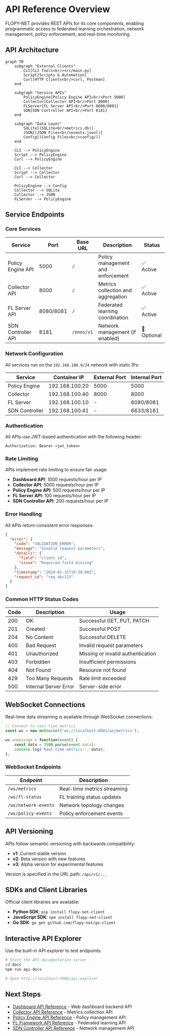 # API Reference Overview

FLOPY-NET provides REST APIs for its core components, enabling programmatic access to federated learning orchestration, network management, policy enforcement, and real-time monitoring.

## API Architecture

```mermaid
graph TB
    subgraph "External Clients"
        CLI[CLI Tools<br/>src/main.py]
        Script[Scripts & Automation]
        Curl[HTTP Clients<br/>curl, Postman]
    end
    
    subgraph "Service APIs"
        PolicyEngine[Policy Engine API<br/>Port 5000]
        Collector[Collector API<br/>Port 8000]
        FLServer[FL Server API<br/>Port 8080/8081]
        SDN[SDN Controller API<br/>Port 8181]
    end
    
    subgraph "Data Layer"
        SQLite[(SQLite<br/>metrics.db)]
        JSON[(JSON Files<br/>events.jsonl)]
        Config[(Config Files<br/>config/)]
    end
    
    CLI --> PolicyEngine
    Script --> PolicyEngine
    Curl --> PolicyEngine
    
    CLI --> Collector
    Script --> Collector
    Curl --> Collector
    
    PolicyEngine --> Config
    Collector --> SQLite
    Collector --> JSON
    FLServer --> PolicyEngine
```

## Service Endpoints

### Core Services

| Service | Port | Base URL | Description | Status |
|---------|------|----------|-------------|--------|
| Policy Engine API | 5000 | `/` | Policy management and enforcement | ✅ Active |
| Collector API | 8000 | `/` | Metrics collection and aggregation | ✅ Active |
| FL Server API | 8080/8081 | `/` | Federated learning coordination | ✅ Active |
| SDN Controller API | 8181 | `/onos/v1` | Network management (if enabled) | 🔶 Optional |

### Network Configuration

All services run on the `192.168.100.0/24` network with static IPs:

| Service | Container IP | External Port | Internal Port |
|---------|-------------|---------------|---------------|
| Policy Engine | 192.168.100.20 | 5000 | 5000 |
| Collector | 192.168.100.40 | 8000 | 8000 |
| FL Server | 192.168.100.10 | - | 8080/8081 |
| SDN Controller | 192.168.100.41 | - | 6633/8181 |

### Authentication

All APIs use JWT-based authentication with the following header:

```http
Authorization: Bearer <jwt_token>
```

### Rate Limiting

APIs implement rate limiting to ensure fair usage:

- **Dashboard API**: 1000 requests/hour per IP
- **Collector API**: 5000 requests/hour per IP
- **Policy Engine API**: 500 requests/hour per IP
- **FL Server API**: 100 requests/hour per IP
- **SDN Controller API**: 200 requests/hour per IP

### Error Handling

All APIs return consistent error responses:

```json
{
  "error": {
    "code": "VALIDATION_ERROR",
    "message": "Invalid request parameters",
    "details": {
      "field": "client_id",
      "issue": "Required field missing"
    },
    "timestamp": "2024-01-15T10:30:00Z",
    "request_id": "req_abc123"
  }
}
```

### Common HTTP Status Codes

| Code | Description | Usage |
|------|-------------|-------|
| 200 | OK | Successful GET, PUT, PATCH |
| 201 | Created | Successful POST |
| 204 | No Content | Successful DELETE |
| 400 | Bad Request | Invalid request parameters |
| 401 | Unauthorized | Missing or invalid authentication |
| 403 | Forbidden | Insufficient permissions |
| 404 | Not Found | Resource not found |
| 429 | Too Many Requests | Rate limit exceeded |
| 500 | Internal Server Error | Server-side error |

## WebSocket Connections

Real-time data streaming is available through WebSocket connections:

```javascript
// Connect to real-time metrics
const ws = new WebSocket('ws://localhost:8081/ws/metrics');

ws.onmessage = function(event) {
    const data = JSON.parse(event.data);
    console.log('Real-time metrics:', data);
};
```

### WebSocket Endpoints

| Endpoint | Description |
|----------|-------------|
| `/ws/metrics` | Real-time metrics streaming |
| `/ws/fl-status` | FL training status updates |
| `/ws/network-events` | Network topology changes |
| `/ws/policy-events` | Policy enforcement events |

## API Versioning

APIs follow semantic versioning with backwards compatibility:

- **v1**: Current stable version
- **v2**: Beta version with new features
- **v3**: Alpha version for experimental features

Version is specified in the URL path: `/api/v1/...`

## SDKs and Client Libraries

Official client libraries are available:

- **Python SDK**: `pip install flopy-net-client`
- **JavaScript SDK**: `npm install flopy-net-client`
- **Go SDK**: `go get github.com/flopy-net/go-client`

## Interactive API Explorer

Use the built-in API explorer to test endpoints:

```bash
# Start the API documentation server
cd docs
npm run api-docs

# Open http://localhost:3000/api-explorer
```

## Next Steps

- [Dashboard API Reference](./dashboard-api.md) - Web dashboard backend API
- [Collector API Reference](./collector-api.md) - Metrics collection API
- [Policy Engine API Reference](./policy-engine-api.md) - Policy management API
- [FL Framework API Reference](./fl-framework.md) - Federated learning API
- [SDN Controller API Reference](./networking-api.md) - Network management API
